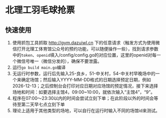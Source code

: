 # 北理工羽毛球抢票

## 快速使用

1. 使用抓包工具抓取 http://gym.dazuiwl.cn 下的任意请求（触发方式为使用微信打开北理工体育馆公众号的预约功能，可以随便操作一些），找到请求参数中的`token`、`openid`填入/config/config.go的对应位置，这里的openid对每一个微信号唯一（微信分发的），确保不要泄露。
2. 运行`go build main.go`编译
3. 无运行时参数，运行后先输入25-良乡，51-中关村，54-中关村早晚场中的一个来确定场馆；然后输入YYYY-MM-DD格式的日期选择预定日期，例如2026-12-13；之后控制台会打印对应日期对应场馆的预定情况，接下来选择场地和时间：如要选择主馆4，09:00~10:00，就依次输入“主馆4”，“9”。
4. 程序在07:00～23:30以内的时间会尝试立刻下单；在此阶段以外的时间会等待至第二天早七点立刻下单
5. 理论上适用于其他类型的场地，可以自行在运行时输入不同的场馆id来测试。